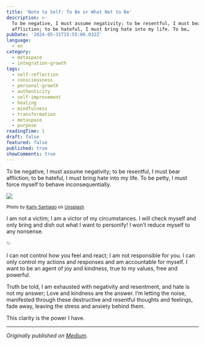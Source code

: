 ```yaml
---
title: 'Note to Self: To Be or What Not to Be'
description: >-
  To be negative, I must assume negativity; to be resentful, I must bear
  affliction; to be hateful, I must bring hate into my life. To be…
pubDate: '2024-05-31T15:55:06.032Z'
language:
  - en
category:
  - metaspace
  - integration-growth
tags:
  - self-reflection
  - consciousness
  - personal-growth
  - authenticity
  - self-improvement
  - healing
  - mindfulness
  - transformation
  - metaspace
  - purpose
readingTime: 1
draft: false
featured: false
published: true
showComments: true
---
```


To be negative, I must assume negativity; to be resentful, I must bear affliction; to be hateful, I must bring hate into my life. To be petty, I must force myself to behave inconsequentially.

![](https://cdn-images-1.medium.com/max/800/0*MO6MTl5sJv2klU9b)

<small>Photo by [Karly Santiago](https://unsplash.com/@clothandtwig?utm_source=medium&utm_medium=referral) on [Unsplash](https://unsplash.com?utm_source=medium&utm_medium=referral)</small>

I am not a victim; I am a victor of my circumstances. I will check myself and only bring and dish out what I want to personify! I won’t reduce myself to any nonsense.

✨

I can not control how you feel and react; I am not responsible for you. I can only control my actions and responses and am accountable for myself. I want to be an agent of joy and kindness, true to my values, free and powerful.

Truth be told, I am exhausted with negativity and resentment, and hate is not my answer; Love and kindness are the answer. I’m letting the noise, manifested through these destructive and resentful thoughts and feelings, fade away, leaving the stress and anxiety behind them.

This clarity is the power I have.

---

_Originally published on [Medium](https://medium.com/@wizards777/note-to-self-to-be-or-what-not-to-be-aeff3569b5f2)._
